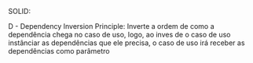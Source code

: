 SOLID:

D - Dependency Inversion Principle: Inverte a ordem de como a dependência chega no caso de uso, logo, ao inves de o caso de uso instânciar as dependências que ele precisa, o caso de uso irá receber as dependências como parâmetro
